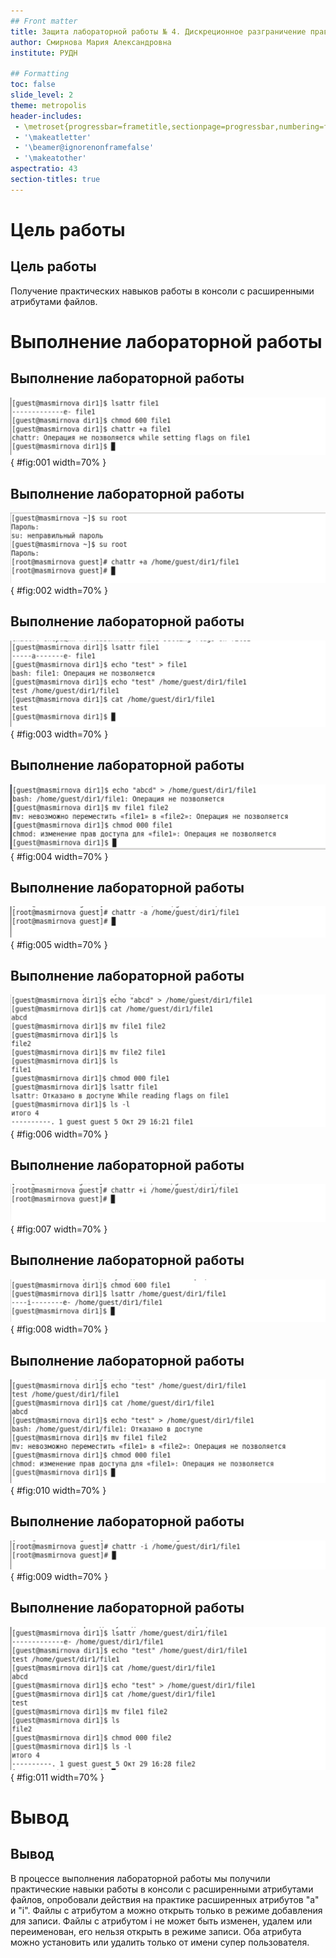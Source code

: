 ```yaml
---
## Front matter
title: Защита лабораторной работы № 4. Дискреционное разграничение прав в Linux. Расширенные атрибуты
author: Смирнова Мария Александровна
institute: РУДН

## Formatting
toc: false
slide_level: 2
theme: metropolis
header-includes: 
 - \metroset{progressbar=frametitle,sectionpage=progressbar,numbering=fraction}
 - '\makeatletter'
 - '\beamer@ignorenonframefalse'
 - '\makeatother'
aspectratio: 43
section-titles: true
---
```


# Цель работы

## Цель работы

Получение практических навыков работы в консоли с расширенными атрибутами файлов.

# Выполнение лабораторной работы

## Выполнение лабораторной работы

![Расширенные атрибуты](screen/1.png){ #fig:001 width=70% }

## Выполнение лабораторной работы

![Расширенный атрибут a](screen/2.png){ #fig:002 width=70% }

## Выполнение лабораторной работы

![Дозапись в файл](screen/3.png){ #fig:003 width=70% }

## Выполнение лабораторной работы

![Запрещенные операции](screen/4.png){ #fig:004 width=70% }

## Выполнение лабораторной работы

![Снятие расширенного атрибута a](screen/5.png){ #fig:005 width=70% }

## Выполнение лабораторной работы

![Разрешенные операции](screen/6.png){ #fig:006 width=70% }

## Выполнение лабораторной работы

![Расширенный атрибут i](screen/7.png){ #fig:007 width=70% }

## Выполнение лабораторной работы

![Проверка установки атрибута](screen/8.png){ #fig:008 width=70% }

## Выполнение лабораторной работы

![Запрещенные операции для второго атрибута](screen/9.png){ #fig:010 width=70% }

## Выполнение лабораторной работы

![Снятие расширенного атрибута i](screen/10.png){ #fig:009 width=70% }

## Выполнение лабораторной работы

![Разрешенные операции для второго атрибута](screen/11.png){ #fig:011 width=70% }

# Вывод

## Вывод

В процессе выполнения лабораторной работы мы получили практические навыки работы в консоли с расширенными атрибутами файлов, опробовали действия на практике расширенных атрибутов "a" и "i". Файлы с атрибутом a можно открыть только в режиме добавления для записи. Файлы с атрибутом i не может быть изменен, удалем или переименован, его нельзя открыть в режиме записи. Оба атрибута можно установить или удалить только от имени супер пользователя.
